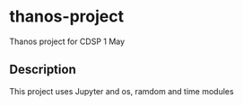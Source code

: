 # thanos-project
Thanos project for CDSP 1 May

## Description
This project uses Jupyter and os, ramdom and time modules
